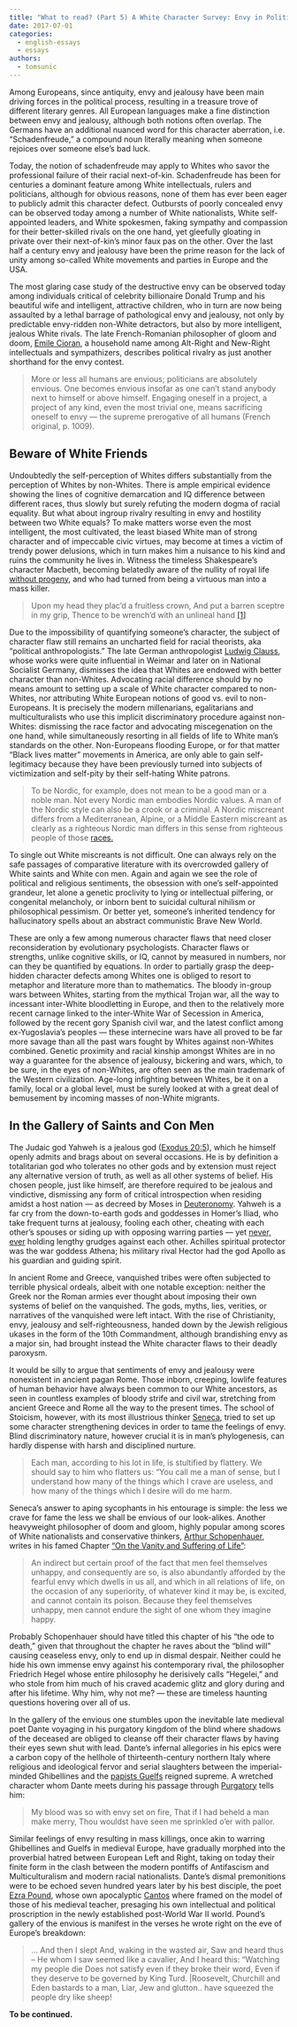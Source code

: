 ```yaml
---
title: "What to read? (Part 5) A White Character Survey: Envy in Politics and Literature (Part 1)"
date: 2017-07-01
categories: 
  - english-essays
  - essays
authors: 
  - tomsunic
---
```


Among Europeans, since antiquity, envy and jealousy have been main driving forces in the political process, resulting in a treasure trove of different literary genres. All European languages make a fine distinction between envy and jealousy, although both notions often overlap. The Germans have an additional nuanced word for this character aberration, i.e. “Schadenfreude,” a compound noun literally meaning when someone rejoices over someone else’s bad luck.

Today, the notion of schadenfreude may apply to Whites who savor the professional failure of their racial next-of-kin. Schadenfreude has been for centuries a dominant feature among White intellectuals, rulers and politicians, although for obvious reasons, none of them has ever been eager to publicly admit this character defect. Outbursts of poorly concealed envy can be observed today among a number of White nationalists, White self-appointed leaders, and White spokesmen, faking sympathy and compassion for their better-skilled rivals on the one hand, yet gleefully gloating in private over their next-of-kin’s minor faux pas on the other. Over the last half a century envy and jealousy have been the prime reason for the lack of unity among so-called White movements and parties in Europe and the USA.

The most glaring case study of the destructive envy can be observed today among individuals critical of celebrity billionaire Donald Trump and his beautiful wife and intelligent, attractive children, who in turn are now being assaulted by a lethal barrage of pathological envy and jealousy, not only by predictable envy-ridden non-White detractors, but also by more intelligent, jealous White rivals. The late French-Romanian philosopher of gloom and doom, [Emile Cioran](https://archive.org/details/EmileCioranAndTheCultureOfDeath), a household name among Alt-Right and New-Right intellectuals and sympathizers, describes political rivalry as just another shorthand for the envy contest.

> More or less all humans are envious; politicians are absolutely envious. One becomes envious insofar as one can’t stand anybody next to himself or above himself. Engaging oneself in a project, a project of any kind, even the most trivial one, means sacrificing oneself to envy — the supreme prerogative of all humans (French original, p. 1009).

## Beware of White Friends

Undoubtedly the self-perception of Whites differs substantially from the perception of Whites by non-Whites. There is ample empirical evidence showing the lines of cognitive demarcation and IQ difference between different races, thus slowly but surely refuting the modern dogma of racial equality. But what about ingroup rivalry resulting in envy and hostility between two White equals? To make matters worse even the most intelligent, the most cultivated, the least biased White man of strong character and of impeccable civic virtues, may become at times a victim of trendy power delusions, which in turn makes him a nuisance to his kind and ruins the community he lives in. Witness the timeless Shakespeare’s character Macbeth, becoming belatedly aware of the nullity of royal life [without progeny](http://nfs.sparknotes.com/macbeth/page_88.html), and who had turned from being a virtuous man into a mass killer.

> Upon my head they plac’d a fruitless crown, And put a barren sceptre in my grip, Thence to be wrench’d with an unlineal hand [\[1\]](http://www.theoccidentalobserver.net/2016/08/18/what-to-read-part-5-a-white-character-survey-envy-in-politics-and-literature-part-1/#_ftn1)

Due to the impossibility of quantifying someone’s character, the subject of character flaw still remains an uncharted field for racial theorists, aka “political anthropologists.” The late German anthropologist [Ludwig Clauss](http://en.metapedia.org/wiki/Ludwig_F._Clauss), whose works were quite influential in Weimar and later on in National Socialist Germany, dismisses the idea that Whites are endowed with better character than non-Whites. Advocating racial difference should by no means amount to setting up a scale of White character compared to non-Whites, nor attributing White European notions of good vs. evil to non-Europeans. It is precisely the modern millenarians, egalitarians and multiculturalists who use this implicit discriminatory procedure against non-Whites: dismissing the race factor and advocating miscegenation on the one hand, while simultaneously resorting in all fields of life to White man’s standards on the other. Non-Europeans flooding Europe, or for that matter “Black lives matter” movements in America, are only able to gain self-legitimacy because they have been previously turned into subjects of victimization and self-pity by their self-hating White patrons.

> To be Nordic, for example, does not mean to be a good man or a noble man. Not every Nordic man embodies Nordic values. A man of the Nordic style can also be a crook or a criminal. A Nordic miscreant differs from a Mediterranean, Alpine, or a Middle Eastern miscreant as clearly as a righteous Nordic man differs in this sense from righteous people of those [races.](http://www.theoccidentalobserver.net/2011/08/ludwig-f-clauss-racial-style-racial-character-part-ii/)

To single out White miscreants is not difficult. One can always rely on the safe passages of comparative literature with its overcrowded gallery of White saints and White con men. Again and again we see the role of political and religious sentiments, the obsession with one’s self-appointed grandeur, let alone a genetic proclivity to lying or intellectual pilfering, or congenital melancholy, or inborn bent to suicidal cultural nihilism or philosophical pessimism. Or better yet, someone’s inherited tendency for hallucinatory spells about an abstract communistic Brave New World.

These are only a few among numerous character flaws that need closer reconsideration by evolutionary psychologists. Character flaws or strengths, unlike cognitive skills, or IQ, cannot by measured in numbers, nor can they be quantified by equations. In order to partially grasp the deep-hidden character defects among Whites one is obliged to resort to metaphor and literature more than to mathematics. The bloody in-group wars between Whites, starting from the mythical Trojan war, all the way to incessant inter-White bloodletting in Europe, and then to the relatively more recent carnage linked to the inter-White War of Secession in America, followed by the recent gory Spanish civil war, and the latest conflict among ex-Yugoslavia’s peoples — these internecine wars have all proved to be far more savage than all the past wars fought by Whites against non-Whites combined. Genetic proximity and racial kinship amongst Whites are in no way a guarantee for the absence of jealousy, bickering and wars, which, to be sure, in the eyes of non-Whites, are often seen as the main trademark of the Western civilization. Age-long infighting between Whites, be it on a family, local or a global level, must be surely looked at with a great deal of bemusement by incoming masses of non-White migrants.

## In the Gallery of Saints and Con Men

The Judaic god Yahweh is a jealous god ([Exodus 20:5](http://biblehub.com/exodus/20-5.htm)), which he himself openly admits and brags about on several occasions. He is by definition a totalitarian god who tolerates no other gods and by extension must reject any alternative version of truth, as well as all other systems of belief. His chosen people, just like himself, are therefore required to be jealous and vindictive, dismissing any form of critical introspection when residing amidst a host nation — as decreed by Moses in [Deuteronomy](https://www.biblegateway.com/passage/?search=Deuteronomy+13:12-18). Yahweh is a far cry from the down-to-earth gods and goddesses in Homer’s Iliad, who take frequent turns at jealousy, fooling each other, cheating with each other’s spouses or siding up with opposing warring parties — yet [never, ever](https://records.viu.ca/~johnstoi/homer/iliad21.htm) holding lengthy grudges against each other. Achilles spiritual protector was the war goddess Athena; his military rival Hector had the god Apollo as his guardian and guiding spirit.

In ancient Rome and Greece, vanquished tribes were often subjected to terrible physical ordeals, albeit with one notable exception: neither the Greek nor the Roman armies ever thought about imposing their own systems of belief on the vanquished. The gods, myths, lies, verities, or narratives of the vanquished were left intact. With the rise of Christianity, envy, jealousy and self-righteousness, handed down by the Jewish religious ukases in the form of the 10th Commandment, although brandishing envy as a major sin, had brought instead the White character flaws to their deadly paroxysm.

It would be silly to argue that sentiments of envy and jealousy were nonexistent in ancient pagan Rome. Those inborn, creeping, lowlife features of human behavior have always been common to our White ancestors, as seen in countless examples of bloody strife and civil war, stretching from ancient Greece and Rome all the way to the present times. The school of Stoicism, however, with its most illustrious thinker [Seneca](http://www.loebclassics.com/view/seneca_younger-epistles/1917/pb_LCL075.419.xml?readMode=recto), tried to set up some character strengthening devices in order to tame the feelings of envy. Blind discriminatory nature, however crucial it is in man’s phylogenesis, can hardly dispense with harsh and disciplined nurture.

> Each man, according to his lot in life, is stultified by flattery. We should say to him who flatters us: “You call me a man of sense, but I understand how many of the things which I crave are useless, and how many of the things which I desire will do me harm.

Seneca’s answer to aping sycophants in his entourage is simple: the less we crave for fame the less we shall be envious of our look-alikes. Another heavyweight philosopher of doom and gloom, highly popular among scores of White nationalists and conservative thinkers, [Arthur Schopenhauer](http://www.theoccidentalobserver.net/2010/10/schopenhauer-2/), writes in his famed Chapter [“On the Vanity and Suffering of Life”](https://books.google.hr/books?id=37O2DAAAQBAJ&pg=PT872&lpg=PT872&dq=%E2%80%9CAn+indirect+but+certain+proof+of+the+fact+that+men+feel+themselves+unhappy,+and+consequently+are+so,+is+also+abundantly+afforded+by+the+fearful+envy+which+dwells+in+us+all,+and+which+in+all+relations+of+life,+on+the+occasion+of+any+superiority,+of+whatever+kind+it+may+be,+is+excited,+and+cannot+contain+its+poison&source=bl&ots=N7jH1RbErk&sig=AF4WVbJjUZRqhq-):

> An indirect but certain proof of the fact that men feel themselves unhappy, and consequently are so, is also abundantly afforded by the fearful envy which dwells in us all, and which in all relations of life, on the occasion of any superiority, of whatever kind it may be, is excited, and cannot contain its poison. Because they feel themselves unhappy, men cannot endure the sight of one whom they imagine happy.

Probably Schopenhauer should have titled this chapter of his “the ode to death,” given that throughout the chapter he raves about the “blind will” causing ceaseless envy, only to end up in dismal despair. Neither could he hide his own immense envy against his contemporary rival, the philosopher Friedrich Hegel whose entire philosophy he derisively calls “Hegelei,” and who stole from him much of his craved academic glitz and glory during and after his lifetime. Why him, why not me? — these are timeless haunting questions hovering over all of us.

In the gallery of the envious one stumbles upon the inevitable late medieval poet Dante voyaging in his purgatory kingdom of the blind where shadows of the deceased are obliged to cleanse off their character flaws by having their eyes sewn shut with lead. Dante’s infernal allegories in his epics were a carbon copy of the hellhole of thirteenth-century northern Italy where religious and ideological fervor and serial slaughters between the imperial-minded Ghibellines and the [papists Guelfs](https://prezi.com/0lwi6b9xzg3e/ghuelfs-and-ghibellines/) reigned supreme. A wretched character whom Dante meets during his passage through [Purgatory](https://books.google.hr/books?id=X3QoY3HsyL0C&pg=PT115&lpg=PT115&dq=My+blood+was+so+with+envy+set+on+fire,++That+if+I+had+beheld+a+man+make+merry,+Thou+wouldst+have+seen+me+sprinkled+o%E2%80%99er+with+pallor.&source=bl&ots=zmz1w8vqkN&sig=fRgQ9sKO7KFXl2IUK2DFnMtNDXM&hl=hr&sa=X&ved=0ahUKEwihkoHTiLnOAhUDSJoKHbuLA0sQ6AEIIDAB#v=onepage&q&f=false) tells him:

> My blood was so with envy set on fire, That if I had beheld a man make merry, Thou wouldst have seen me sprinkled o’er with pallor.

Similar feelings of envy resulting in mass killings, once akin to warring Ghibellines and Guelfs in medieval Europe, have gradually morphed into the proverbial hatred between European Left and Right, taking on today their finite form in the clash between the modern pontiffs of Antifascism and Multiculturalism and modern racial nationalists. Dante’s dismal premonitions were to be echoed seven hundred years later by his best disciple, the poet [Ezra Pound](http://es.metapedia.org/wiki/Ezra_Pound), whose own apocalyptic [Cantos](http://www.nzepc.auckland.ac.nz/kmko/03/ka_mate03_ross.asp) where framed on the model of those of his medieval teacher, presaging his own intellectual and political proscription in the newly established post-World War II world. Pound’s gallery of the envious is manifest in the verses he wrote right on the eve of Europe’s breakdown:

> … And then I slept And, waking in the wasted air, Saw and heard thus – He whom I saw seemed like a cavalier, And I heard this: “Watching my people die Does not satisfy even if they broke their word, Even if they deserve to be governed by King Turd. |Roosevelt, Churchill and Eden bastards to a man, Liar, Jew and glutton.. have squeezed the people dry like sheep!

**To be continued.**
